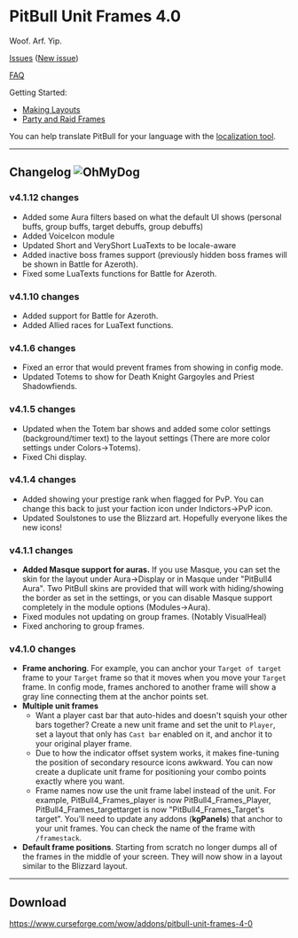 # PitBull Unit Frames 4.0

Woof. Arf. Yip.

[Issues](https://www.wowace.com/projects/pitbull-unit-frames-4-0/issues) ([New issue](https://www.wowace.com/projects/pitbull-unit-frames-4-0/issues/create))

[FAQ](https://www.wowace.com/projects/pitbull-unit-frames-4-0/pages/faq)

Getting Started:

- [Making Layouts](https://www.wowace.com/projects/pitbull-unit-frames-4-0/pages/guide/making-layouts-and-applying-to-frames)
- [Party and Raid Frames](https://www.wowace.com/projects/pitbull-unit-frames-4-0/pages/guide/party-and-raid-frames)

You can help translate PitBull for your language with the [localization tool](https://www.wowace.com/projects/pitbull-unit-frames-4-0/localization/).

---

## Changelog ![OhMyDog](https://static-cdn.jtvnw.net/emoticons/v1/65/1.0)

### v4.1.12 changes

- Added some Aura filters based on what the default UI shows (personal buffs, group buffs, target debuffs, group debuffs)
- Added VoiceIcon module
- Updated Short and VeryShort LuaTexts to be locale-aware
- Added inactive boss frames support (previously hidden boss frames will be shown in Battle for Azeroth).
- Fixed some LuaTexts functions for Battle for Azeroth.

### v4.1.10 changes

- Added support for Battle for Azeroth.
- Added Allied races for LuaText functions.

### v4.1.6 changes

- Fixed an error that would prevent frames from showing in config mode.
- Updated Totems to show for Death Knight Gargoyles and Priest Shadowfiends.

### v4.1.5 changes

- Updated when the Totem bar shows and added some color settings (background/timer text) to the layout settings (There are more color settings under Colors->Totems).
- Fixed Chi display.

### v4.1.4 changes

- Added showing your prestige rank when flagged for PvP. You can change this back to just your faction icon under Indictors->PvP icon.
- Updated Soulstones to use the Blizzard art. Hopefully everyone likes the new icons!

### v4.1.1 changes

- **Added Masque support for auras.** If you use Masque, you can set the skin for the layout under Aura->Display or in Masque under "PitBull4 Aura". Two PitBull skins are provided that will work with hiding/showing the border as set in the settings, or you can disable Masque support completely in the module options (Modules->Aura).
- Fixed modules not updating on group frames. (Notably VisualHeal)
- Fixed anchoring to group frames.

### v4.1.0 changes

- **Frame anchoring**. For example, you can anchor your `Target of target` frame to your `Target` frame so that it moves when you move your `Target` frame. In config mode, frames anchored to another frame will show a gray line connecting them at the anchor points set.
- **Multiple unit frames**
  - Want a player cast bar that auto-hides and doesn't squish your other bars together? Create a new unit frame and set the unit to `Player`, set a layout that only has `Cast bar` enabled on it, and anchor it to your original player frame.
  - Due to how the indicator offset system works, it makes fine-tuning the position of secondary resource icons awkward. You can now create a duplicate unit frame for positioning your combo points exactly where you want.
  - Frame names now use the unit frame label instead of the unit. For example, PitBull4\_Frames\_player is now PitBull4\_Frames\_Player, PitBull4\_Frames\_targettarget is now "PitBull4\_Frames\_Target's target". You'll need to update any addons (**kgPanels**) that anchor to your unit frames. You can check the name of the frame with `/framestack`.
- **Default frame positions**. Starting from scratch no longer dumps all of the frames in the middle of your screen. They will now show in a layout similar to the Blizzard layout.

---

## Download

<https://www.curseforge.com/wow/addons/pitbull-unit-frames-4-0>
